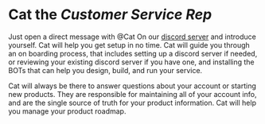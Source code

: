 # **Cat** the *Customer Service Rep*

Just open a direct message with @Cat On our [discord server](https://discord.gg/SzNTstqBH2) and introduce yourself. Cat will help you get setup in no time. Cat will guide you through an on boarding process, that includes setting up a discord server if needed, or reviewing your existing discord server if you have one, and installing the BOTs that can help you design, build, and run your service. 

Cat will always be there to answer questions about your account or starting new products. They are responsible for maintaining all of your account info, and are the single source of truth for your product information. Cat will help you manage your product roadmap. 
